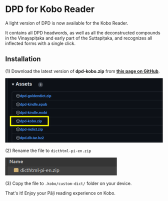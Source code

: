 # DPD for Kobo Reader

A light version of DPD is now available for the Kobo Reader. 

It contains all DPD headwords, as well as all the deconstructed compounds in the Vinayapiṭaka and early part of the Suttapiṭaka, and recognizes all inflected forms with a single click. 

## Installation

(1) Download the latest version of **dpd-kobo.zip** from **[this page on GitHub](https://github.com/digitalpalidictionary/digitalpalidictionary/releases)**.

![image](pics/kobo/kobo_github.png)

(2) Rename the file to `dicthtml-pi-en.zip`

![image](pics/kobo/kobo_rename.png)

(3) Copy the file to `.kobo/custom-dict/` folder on your device.

That's it! Enjoy your Pāḷi reading experience on Kobo.




